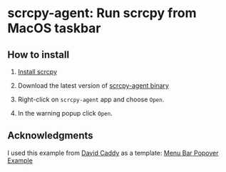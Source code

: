 # scrcpy-agent: Run scrcpy from MacOS taskbar

## How to install

1. [Install scrcpy](https://github.com/Genymobile/scrcpy#macos)   

2. Download the latest version of <a href = "https://github.com/LucaCalabrese/scrcpy-agent/raw/main/dist/scrcpy-agent-1.0/scrcpy-agent.app" download>scrcpy-agent binary</a>

3. Right-click on `scrcpy-agent` app and choose `Open`. 

4. In the warning popup click `Open`.

## Acknowledgments

I used this example from [David Caddy](https://github.com/davidcaddy) as a template: [Menu Bar Popover Example](https://github.com/davidcaddy/MenuBarPopoverExample)
